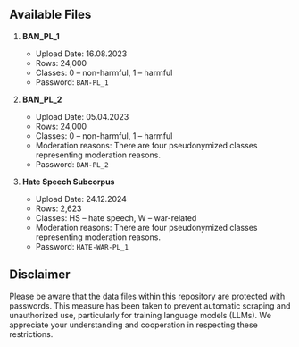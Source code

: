 ## Available Files

1. **BAN_PL_1**
   - Upload Date: 16.08.2023
   - Rows: 24,000
   - Classes: 0 – non-harmful, 1 – harmful 
   - Password: `BAN-PL_1`

2. **BAN_PL_2**
   - Upload Date: 05.04.2023
   - Rows: 24,000
   - Classes: 0 – non-harmful, 1 – harmful 
   - Moderation reasons: There are four pseudonymized classes representing moderation reasons.
   - Password: `BAN-PL_2`
  
3. **Hate Speech Subcorpus**
   - Upload Date: 24.12.2024
   - Rows: 2,623
   - Classes: HS – hate speech, W –  war-related 
   - Moderation reasons: There are four pseudonymized classes representing moderation reasons.
   - Password: `HATE-WAR-PL_1`


## Disclaimer

Please be aware that the data files within this repository are protected with passwords. This measure has been taken to prevent automatic scraping and unauthorized use, particularly for training language models (LLMs). We appreciate your understanding and cooperation in respecting these restrictions.

